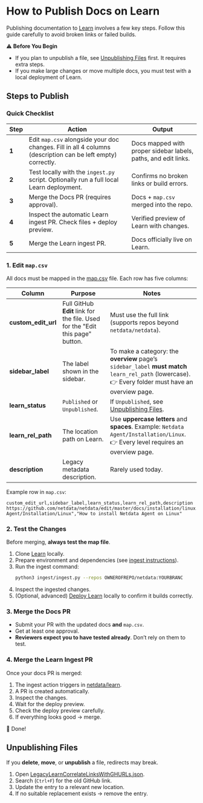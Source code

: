 # How to Publish Docs on Learn

Publishing documentation to [Learn](https://github.com/netdata/learn) involves a few key steps. Follow this guide carefully to avoid broken links or failed builds.

:warning: **Before You Begin**

- If you plan to unpublish a file, see [Unpublishing Files](#unpublishing-files) first. It requires extra steps.
- If you make large changes or move multiple docs, you must test with a local deployment of Learn.

## Steps to Publish

### Quick Checklist

| Step  | Action                                                                                  | Output                                                         |
|-------|-----------------------------------------------------------------------------------------|----------------------------------------------------------------|
| **1** | Edit `map.csv` alongside your doc changes. Fill in all 4 columns (description can be left empty) correctly.             | Docs mapped with proper sidebar labels, paths, and edit links. |
| **2** | Test locally with the `ingest.py` script. Optionally run a full local Learn deployment. | Confirms no broken links or build errors.                      |
| **3** | Merge the Docs PR (requires approval).                                                  | Docs + `map.csv` merged into the repo.                         |
| **4** | Inspect the automatic Learn ingest PR. Check files + deploy preview.                    | Verified preview of Learn with changes.                        |
| **5** | Merge the Learn ingest PR.                                                              | Docs officially live on Learn.                                 |

### 1. Edit `map.csv`

All docs must be mapped in the [map.csv](https://github.com/netdata/netdata/blob/master/docs/.map/map.csv) file. Each row has five columns:

| Column                | Purpose                                                                       | Notes                                                                                                                                                    |
|-----------------------|-------------------------------------------------------------------------------|----------------------------------------------------------------------------------------------------------------------------------------------------------|
| **custom\_edit\_url** | Full GitHub **Edit** link for the file. Used for the "Edit this page" button. | Must use the full link (supports repos beyond `netdata/netdata`).                                                                                        |
| **sidebar\_label**    | The label shown in the sidebar.                                               | To make a category: the **overview** page’s `sidebar_label` **must match** `learn_rel_path` (lowercase). <br>👉 Every folder must have an overview page. |
| **learn\_status**     | `Published` or `Unpublished`.                                                 | If `Unpublished`, see [Unpublishing Files](#unpublishing-files).                                                                                         |
| **learn\_rel\_path**  | The location path on Learn.                                                   | Use **uppercase letters** and **spaces**. Example: `Netdata Agent/Installation/Linux`. <br>👉 Every level requires an overview page.                     |
| **description**       | Legacy metadata description.                                                  | Rarely used today.                                                                                                                                       |

Example row in `map.csv`:

```csv
custom_edit_url,sidebar_label,learn_status,learn_rel_path,description
https://github.com/netdata/netdata/edit/master/docs/installation/linux.md,Linux,Published,"Netdata Agent/Installation/Linux","How to install Netdata Agent on Linux"
```

### 2. Test the Changes

Before merging, **always test the map file**.

1. Clone [Learn](https://github.com/netdata/learn) locally.
2. Prepare environment and dependencies (see [ingest instructions](https://github.com/netdata/learn#ingest-and-process-documentation-files)).
3. Run the ingest command:
   ```bash
   python3 ingest/ingest.py --repos OWNEROFREPO/netdata:YOURBRANC
   ```
4. Inspect the ingested changes.
5. (Optional, advanced) [Deploy Learn](https://github.com/netdata/learn#local-deploy-of-learn) locally to confirm it builds correctly.

### 3. Merge the Docs PR

- Submit your PR with the updated docs **and** `map.csv`.
- Get at least one approval.
- **Reviewers expect you to have tested already**. Don’t rely on them to test.

### 4. Merge the Learn Ingest PR

Once your docs PR is merged:

1. The ingest action triggers in [netdata/learn](https://github.com/netdata/learn).
2. A PR is created automatically.
3. Inspect the changes.
4. Wait for the deploy preview.
5. Check the deploy preview carefully.
6. If everything looks good → merge.

🍻 Done!

## Unpublishing Files

If you **delete**, **move**, or **unpublish** a file, redirects may break.

1. Open [LegacyLearnCorrelateLinksWithGHURLs.json](https://github.com/netdata/learn/blob/master/LegacyLearnCorrelateLinksWithGHURLs.json).
2. Search (`Ctrl+F`) for the old GitHub link.
3. Update the entry to a relevant new location.
4. If no suitable replacement exists → remove the entry.
